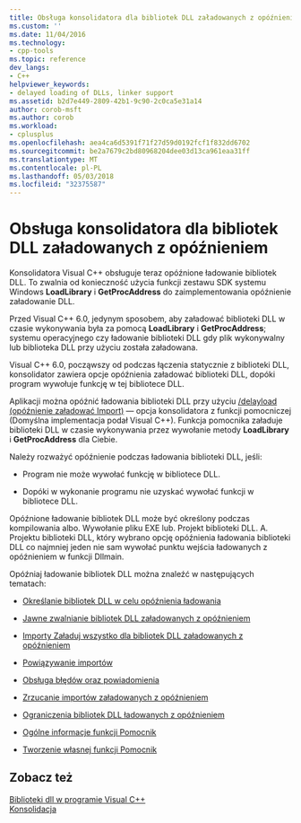 ```yaml
---
title: Obsługa konsolidatora dla bibliotek DLL załadowanych z opóźnieniem | Dokumentacja firmy Microsoft
ms.custom: ''
ms.date: 11/04/2016
ms.technology:
- cpp-tools
ms.topic: reference
dev_langs:
- C++
helpviewer_keywords:
- delayed loading of DLLs, linker support
ms.assetid: b2d7e449-2809-42b1-9c90-2c0ca5e31a14
author: corob-msft
ms.author: corob
ms.workload:
- cplusplus
ms.openlocfilehash: aea4ca6d5391f71f27d59d0192fcf1f832dd6702
ms.sourcegitcommit: be2a7679c2bd80968204dee03d13ca961eaa31ff
ms.translationtype: MT
ms.contentlocale: pl-PL
ms.lasthandoff: 05/03/2018
ms.locfileid: "32375587"
---
```

# <a name="linker-support-for-delay-loaded-dlls"></a>Obsługa konsolidatora dla bibliotek DLL załadowanych z opóźnieniem
Konsolidatora Visual C++ obsługuje teraz opóźnione ładowanie bibliotek DLL. To zwalnia od konieczność użycia funkcji zestawu SDK systemu Windows **LoadLibrary** i **GetProcAddress** do zaimplementowania opóźnienie załadowanie DLL.  
  
 Przed Visual C++ 6.0, jedynym sposobem, aby załadować biblioteki DLL w czasie wykonywania była za pomocą **LoadLibrary** i **GetProcAddress**; systemu operacyjnego czy ładowanie biblioteki DLL gdy plik wykonywalny lub biblioteka DLL przy użyciu została załadowana.  
  
 Visual C++ 6.0, począwszy od podczas łączenia statycznie z biblioteki DLL, konsolidator zawiera opcje opóźnienia załadować biblioteki DLL, dopóki program wywołuje funkcję w tej bibliotece DLL.  
  
 Aplikacji można opóźnić ładowania biblioteki DLL przy użyciu [/delayload (opóźnienie załadować Import)](../../build/reference/delayload-delay-load-import.md) — opcja konsolidatora z funkcji pomocniczej (Domyślna implementacja podał Visual C++). Funkcja pomocnika załaduje biblioteki DLL w czasie wykonywania przez wywołanie metody **LoadLibrary** i **GetProcAddress** dla Ciebie.  
  
 Należy rozważyć opóźnienie podczas ładowania biblioteki DLL, jeśli:  
  
-   Program nie może wywołać funkcję w bibliotece DLL.  
  
-   Dopóki w wykonanie programu nie uzyskać wywołać funkcji w bibliotece DLL.  
  
 Opóźnione ładowanie bibliotek DLL może być określony podczas kompilowania albo. Wywołanie pliku EXE lub. Projekt biblioteki DLL. A. Projektu biblioteki DLL, który wybrano opcję opóźnienia ładowania biblioteki DLL co najmniej jeden nie sam wywołać punktu wejścia ładowanych z opóźnieniem w funkcji Dllmain.  
  
 Opóźniaj ładowanie bibliotek DLL można znaleźć w następujących tematach:  
  
-   [Określanie bibliotek DLL w celu opóźnienia ładowania](../../build/reference/specifying-dlls-to-delay-load.md)  
  
-   [Jawne zwalnianie bibliotek DLL załadowanych z opóźnieniem](../../build/reference/explicitly-unloading-a-delay-loaded-dll.md)  
  
-   [Importy Załaduj wszystko dla bibliotek DLL załadowanych z opóźnieniem](../../build/reference/loading-all-imports-for-a-delay-loaded-dll.md)  
  
-   [Powiązywanie importów](../../build/reference/binding-imports.md)  
  
-   [Obsługa błędów oraz powiadomienia](../../build/reference/error-handling-and-notification.md)  
  
-   [Zrzucanie importów załadowanych z opóźnieniem](../../build/reference/dumping-delay-loaded-imports.md)  
  
-   [Ograniczenia bibliotek DLL ładowanych z opóźnieniem](../../build/reference/constraints-of-delay-loading-dlls.md)  
  
-   [Ogólne informacje funkcji Pomocnik](understanding-the-helper-function.md)  
  
-   [Tworzenie własnej funkcji Pomocnik](../../build/reference/developing-your-own-helper-function.md)  
  
## <a name="see-also"></a>Zobacz też  
 [Biblioteki dll w programie Visual C++](../../build/dlls-in-visual-cpp.md)   
 [Konsolidacja](../../build/reference/linking.md)